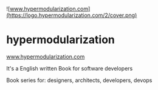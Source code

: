 ![www.hypermodularization.com](https://logo.hypermodularization.com/2/cover.png)

# hypermodularization
www.hypermodularization.com

It's a English written Book for software developers

Book series for: designers, architects, developers, devops
